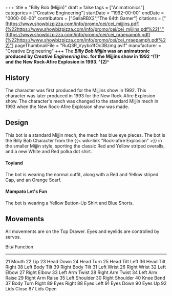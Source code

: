 +++
title = "Billy Bob (Mijjin)"
draft = false
tags = ["Animatronics"]
categories = ["Creative Engineering"]
startDate = "1992-00-00"
endDate = "0000-00-00"
contributors = ["GallaRBX2","The 64th Gamer"]
citations = ["[https://www.showbizpizza.com/info/promo/cei/cei_mijjins.pdf](%22https://www.showbizpizza.com/info/promo/cei/cei_mijjins.pdf%22)","[https://www.showbizpizza.com/info/promo/cei/cei_nraepamph.pdf](%22https://www.showbizpizza.com/info/promo/cei/cei_nraepamph.pdf%22)"]
pageThumbnailFile = "RuQ3R_Vyybo1fOc3Bzmg.avif"
manufacturer = "Creative Engineering"
+++
The ***Billy Bob Mijjin* was an animatronic produced by *Creative Engineering Inc.* for the Mijjins show in 1992 ^(1)^ and the New Rock-Afire Explosion in 1993. ^(2)^**

## History

The character was first produced for the Mijjins show in 1992.
This character was later produced in 1993 for the New Rock-Afire Explosion show.
The character's mech was changed to the standard Mijjin mech in 1993 when the New Rock-Afire Explosion show was made.

## Design

This bot is a standard Mijjin mech, the mech has blue eye pieces. The bot is the Billy Bob Character from the {{< wiki-link "Rock-afire Explosion" >}} in the smaller Mijjin style, sporting the classic Red and Yellow striped overalls, and a new White and Red polka dot shirt.

#### Toyland

The bot is wearing the normal outfit, along with a Red and Yellow striped Cap, and an Orange Scarf.

#### Mampato Let's Fun

The bot is wearing a Yellow Button-Up Shirt and Blue Shorts.

## Movements

All movements are on the Top Drawer. Eyes and eyelids are controlled by servos.

  Bit#   Function
  ------ -----------------
  21     Mouth
  22     Lip
  23     Head Down
  24     Head Turn
  25     Head Tilt Left
  36     Head Tilt Right
  38     Left Body Tilt
  39     Right Body Tilt
  31     Left Wrist
  26     Right Wrist
  32     Left Elbow
  27     Right Elbow
  33     Left Arm Twist
  28     Right Arm Twist
  34     Left Arm Raise
  29     Right Arm Raise
  35     Left Shoulder
  30     Right Shoulder
  40     Knee Bend
  37     Body Turn Right
  89     Eyes Right
  88     Eyes Left
  91     Eyes Down
  90     Eyes Up
  92     Lids Close
  87     Lids Open
